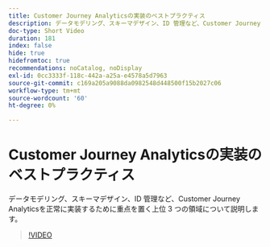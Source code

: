 ```yaml
---
title: Customer Journey Analyticsの実装のベストプラクティス
description: データモデリング、スキーマデザイン、ID 管理など、Customer Journey Analyticsを正常に実装するために重点を置く上位 3 つの領域について説明します。
doc-type: Short Video
duration: 181
index: false
hide: true
hidefromtoc: true
recommendations: noCatalog, noDisplay
exl-id: 0cc3333f-118c-442a-a25a-e4578a5d7963
source-git-commit: c169a205a9088da0982548d448500f15b2027c06
workflow-type: tm+mt
source-wordcount: '60'
ht-degree: 0%

---
```


# Customer Journey Analyticsの実装のベストプラクティス

データモデリング、スキーマデザイン、ID 管理など、Customer Journey Analyticsを正常に実装するために重点を置く上位 3 つの領域について説明します。

<!-- 62_S655_3442541_180_implementation-best-practices-for-customer-journey-analytics -->
>[!VIDEO](https://video.tv.adobe.com/v/3460254/?learn=on&enablevpops=true&captions=jpn)
